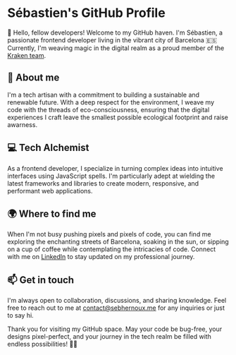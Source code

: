 # Sébastien's GitHub Profile

👋 Hello, fellow developers! Welcome to my GitHub haven. I'm Sébastien, a passionate frontend developer living in the vibrant city of Barcelona 🇪🇸   
Currently, I'm weaving magic in the digital realm as a proud member of the [Kraken team](https://github.com/octoenergy).

## 🌱 About me

I'm a tech artisan with a commitment to building a sustainable and renewable future. With a deep respect for the environment, I weave my code with the threads of eco-consciousness, ensuring that the digital experiences I craft leave the smallest possible ecological footprint and raise awarness.

## 💻 Tech Alchemist

As a frontend developer, I specialize in turning complex ideas into intuitive interfaces using JavaScript spells. I'm particularly adept at wielding the latest frameworks and libraries to create modern, responsive, and performant web applications.

## 🌍 Where to find me

When I'm not busy pushing pixels and pixels of code, you can find me exploring the enchanting streets of Barcelona, soaking in the sun, or sipping on a cup of coffee while contemplating the intricacies of code. Connect with me on [LinkedIn](https://www.linkedin.com/in/s%C3%A9bastien-h-a03b6880) to stay updated on my professional journey.
<!--
## 🛠️ Current Arsenal

Here are some of the tools and technologies I wield in my quest to build extraordinary digital experiences:

- **Languages**: JavaScript
- **Frameworks**: React, Vue
- **Design Magic**: Figma
- **Version Control**: Git, GitHub
-->
## 📫 Get in touch

I'm always open to collaboration, discussions, and sharing knowledge. Feel free to reach out to me at [contact@sebhernoux.me](mailto:contact@sebhernoux.me) for any inquiries or just to say hi.

Thank you for visiting my GitHub space. May your code be bug-free, your designs pixel-perfect, and your journey in the tech realm be filled with endless possibilities! 🚀✨

<!--
**Hashs7/Hashs7** is a ✨ _special_ ✨ repository because its `README.md` (this file) appears on your GitHub profile.

Here are some ideas to get you started:

- 🔭 I’m currently working on ...
- 🌱 I’m currently learning ...
- 👯 I’m looking to collaborate on ...
- 🤔 I’m looking for help with ...
- 💬 Ask me about ...
- 📫 How to reach me: ...
- 😄 Pronouns: ...
- ⚡ Fun fact: ...
-->
